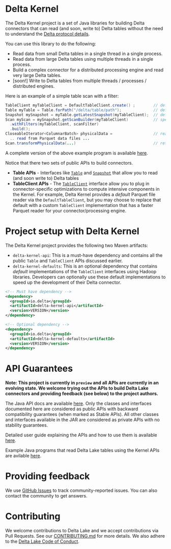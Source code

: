 # Delta Kernel

The Delta Kernel project is a set of Java libraries for building Delta connectors that can read (and soon, write to) Delta tables without the need to understand the [Delta protocol details](https://github.com/delta-io/delta/blob/master/PROTOCOL.md).

You can use this library to do the following:
- Read data from small Delta tables in a single thread in a single process.
- Read data from large Delta tables using multiple threads in a single process.
- Build a complex connector for a distributed processing engine and read very large Delta tables.
- [soon!] Write to Delta tables from multiple threads / processes / distributed engines.

Here is an example of a simple table scan with a filter:
```java
TableClient myTableClient = DefaultTableClient.create() ;        // define a client (more details below)
Table myTable = Table.forPath("/delta/table/path");              // define what table to scan
Snapshot mySnapshot = myTable.getLatestSnapshot(myTableClient);  // define which version of table to scan
Scan myScan = mySnapshot.getScanBuilder(myTableClient)           // specify the scan details
  .withFilters(myTableClient, scanFilter)
  .build();
CloseableIterator<ColumnarBatch> physicalData =                  // read the Parquet data files
  .. read from Parquet data files ...
Scan.transformPhysicalData(...)                                  // returns the table data
```

A complete version of the above example program is available [here](https://github.com/delta-io/delta/tree/master/kernel/examples).

Notice that there two sets of public APIs to build connectors. 
- **Table APIs** - Interfaces like [`Table`](https://delta-io.github.io/delta/snapshot/kernel-api/java/index.html?io/delta/kernel/Table.html) and [`Snapshot`](https://delta-io.github.io/delta/snapshot/kernel-api/java/index.html?io/delta/kernel/Snapshot.html) that allow you to read (and soon write to) Delta tables
- **TableClient APIs** - The [`TableClient`](https://delta-io.github.io/delta/snapshot/kernel-api/java//index.html?io/delta/kernel/client/TableClient.html) interface allow you to plug in connector-specific optimizations to compute intensive components in the Kernel. For example, Delta Kernel provides a *default* Parquet file reader via the `DefaultTableClient`, but you may choose to replace that default with a custom `TableClient` implementation that has a faster Parquet reader for your connector/processing engine.

# Project setup with Delta Kernel 
The Delta Kernel project provides the following two Maven artifacts:
- `delta-kernel-api`: This is a must-have dependency and contains all the public `Table` and `TableClient` APIs discussed earlier.
- `delta-kernel-defaults`: This is an optional dependency that contains *default* implementations of the `TableClient` interfaces using Hadoop libraries. Developers can optionally use these default implementations to speed up the development of their Delta connector.
```xml
<!-- Must have dependency -->
<dependency>
  <groupId>io.delta</groupId>
  <artifactId>delta-kernel-api</artifactId>
  <version>VERSION</version>
</dependency>

<!-- Optional dependency -->
<dependency>
  <groupId>io.delta</groupId>
  <artifactId>delta-kernel-defaults</artifactId>
  <version>VERSION</version>
</dependency>
```

# API Guarantees
**Note: This project is currently in `preview` and all APIs are currently in an evolving state. We welcome trying out the APIs to build Delta Lake connectors and  providing feedback (see below) to the project authors.**

The Java API docs are available [here](https://delta-io.github.io/delta/snapshot/kernel-api/java/index.html). Only the classes and interfaces documented here are considered as public APIs with backward compatibility guarantees (when marked as Stable APIs). All other classes and interfaces available in the JAR are considered as private APIs with no stability guarantees. 

Detailed user guide explaining the APIs and how to use them is available [here](https://github.com/delta-io/delta/blob/master/kernel/USER_GUIDE.md).

Example Java programs that read Delta Lake tables using the Kernel APIs are avilable [here](https://github.com/delta-io/delta/tree/master/kernel/examples).

# Providing feedback
We use [GitHub Issues](https://github.com/delta-io/delta/issues) to track community-reported issues. You can also contact the community to get answers.

# Contributing
We welcome contributions to Delta Lake and we accept contributions via Pull Requests. See our [CONTRIBUTING.md](https://github.com/delta-io/delta/blob/master/CONTRIBUTING.md) for more details. We also adhere to the [Delta Lake Code of Conduct](https://github.com/delta-io/delta/blob/master/CODE_OF_CONDUCT.md).
